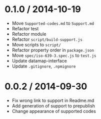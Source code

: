 
0.1.0 / 2014-10-19
==================

 * Move `Supported-codes.md` to `Support.md`
 * Refactor test
 * Refactor module
 * Refactor `script/build-support.js`
 * Move scripts to `script/`
 * Refactor property order in `package.json`
 * Move `spec/iso-639-3.spec.js` to `test.js`
 * Update datamap-interface
 * Update `.gitignore`, `.npmignore`

0.0.2 / 2014-09-30
==================

 * Fix wrong link to support in Readme.md
 * Add generation of support to prepublish
 * Change appearance of supported codes
